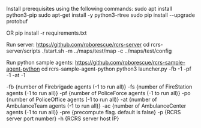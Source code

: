 Install prerequisites using the following commands:
sudo apt install python3-pip
sudo apt-get install -y python3-rtree
sudo pip install --upgrade protobuf

OR
pip install -r requirements.txt

Run server:
https://github.com/roborescue/rcrs-server
cd rcrs-server/scripts
./start.sh -m ../maps/test/map -c ../maps/test/config

Run python sample agents:
https://github.com/roborescue/rcrs-sample-agent-python
cd rcrs-sample-agent-python
python3 launcher.py -fb -1 -pf -1 -at -1

-fb  {number of Firebrigade agents (-1 to run all)}
-fs  {number of FireStation agents (-1 to run all)}
-pf  {number of PoliceForce agents (-1 to run all)}
-po  {number of PoliceOffice agents (-1 to run all)}
-at  {number of AmbulanceTeam agents (-1 to run all)}
-ac  {number of AmbulanceCenter agents (-1 to run all)}
-pre {precompute flag. default is false}
-p   {RCRS server port number}
-h   {RCRS server host IP}